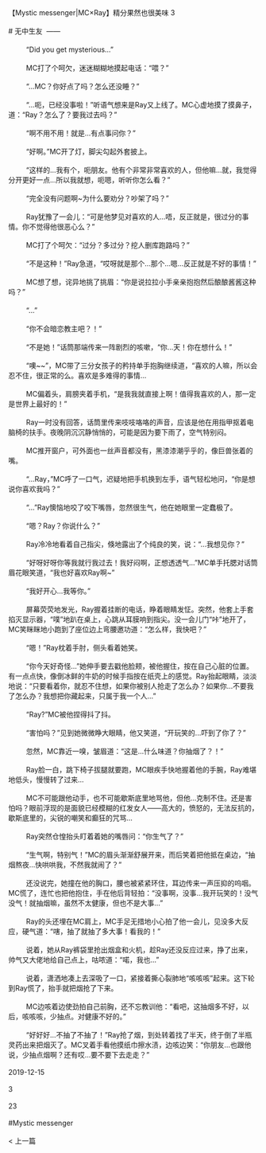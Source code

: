 <br/><br/>【Mystic messenger|MC×Ray】精分果然也很美味 3<br/><br/># 无中生友  ——<br/><br/>  　　“Did you get mysterious...”<br/><br/>  　　MC打了个呵欠，迷迷糊糊地摸起电话：“喂？”<br/><br/>  　　“...MC？你好点了吗？怎么还没睡？”<br/><br/>  　　“...呃，已经没事啦！”听语气想来是Ray又上线了。MC心虚地摸了摸鼻子，道：“Ray？怎么了？要我过去吗？”<br/><br/>  　　“啊不用不用！就是...有点事问你？”<br/><br/>  　　“好啊。”MC开了灯，脚尖勾起外套披上。<br/><br/>  　　“这样的...我有个，呃朋友。他有个非常非常喜欢的人，但他嘛...就，我觉得分开更好一点...所以我就想，呃嗯，听听你怎么看？”<br/><br/>  　　“完全没有问题啊~为什么要劝分？吵架了吗？”<br/><br/>  　　Ray犹豫了一会儿：“可是他梦见对喜欢的人...唔，反正就是，很过分的事情。你不觉得他很恶心么？”<br/><br/>  　　MC打了个呵欠：“过分？多过分？挖人删库跑路吗？”<br/><br/>  　　“不是这种！”Ray急道，“哎呀就是那个...那个...嗯...反正就是不好的事情！”<br/><br/>  　　MC想了想，诧异地挑了挑眉：“你是说拉拉小手亲亲抱抱然后酿酿酱酱这种吗？”<br/><br/>  　　“...”<br/><br/>  　　“你不会暗恋教主吧？！”<br/><br/>  　　“不是她！”话筒那端传来一阵剧烈的咳嗽，“你...天！你在想什么！”<br/><br/>  　　“噢~~”，MC带了三分女孩子的矜持单手抱胸继续道，“喜欢的人嘛，所以会忍不住，很正常的么。喜欢是多难得的事情...<br/><br/>  　　MC偏着头，肩膀夹着手机，“是我我就直接上啊！值得我喜欢的人，那一定是世界上最好的！”<br/><br/>  　　Ray一时没有回答，话筒里传来吱吱咯咯的声音，应该是他在用指甲抠着电脑椅的扶手。夜晚阴沉沉静悄悄的，可能是因为要下雨了，空气特别闷。<br/><br/>  　　MC推开窗户，可外面也一丝声音都没有，黑漆漆潮乎乎的，像巨兽张着的嘴。<br/><br/>  　　“...Ray，”MC呼了一口气，迟疑地把手机换到左手，语气轻松地问，“你是想说你喜欢我吗？”<br/><br/>  　　“...”Ray懊恼地咬了咬下嘴唇，忽然很生气，他在她眼里一定蠢极了。<br/><br/>  　　“嗯？Ray？你说什么？”<br/><br/>  　　Ray冷冷地看着自己指尖，倏地露出了个纯良的笑，说：“...我想见你？”<br/><br/>  　　“好呀好呀你等我就行我过去！我好闷啊，正想透透气...”MC单手托腮对话筒眉花眼笑道，“我也好喜欢Ray啊~”<br/><br/>  　　“我好开心...我等你。”<br/><br/>  　　屏幕荧荧地发光，Ray握着挂断的电话，睁着眼睛发怔。突然，他套上手套掐灭显示器，“噗”地趴在桌上，心跳从耳膜响到指尖。没一会儿门“咔”地开了，MC笑眯眯地小跑到了座位边上弯腰邀功道：“怎么样，我快吧？”<br/><br/>  　　“嗯！”Ray枕着手肘，侧头看着她笑。<br/><br/>  　　“你今天好奇怪...”她伸手要去戳他脸颊，被他握住，按在自己心脏的位置。有一点点快，像倒冰鲜的牛奶的时候手指按在纸壳上的感觉。Ray抬起眼睛，淡淡地说：“只要看着你，就忍不住想，如果你被别人抢走了怎么办？如果你...不要我了怎么办？我想把你藏起来，只属于我一个人...”<br/><br/>  　　“Ray?”MC被他捏得抖了抖。<br/><br/>  　　“害怕吗？”见到她微微睁大眼睛，他又笑道，“开玩笑的...吓到了你了？”<br/><br/>  　　忽然，MC靠近一嗅，皱眉道：“这是...什么味道？你抽烟了？！”<br/><br/>  　　Ray脸一白，跳下椅子拔腿就要跑，MC眼疾手快地握着他的手腕，Ray难堪地低头，慢慢转了过来...<br/><br/>  　　MC不可能跟他动手，也不可能歇斯底里地骂他，但他...克制不住。还是害怕吗？眼前浮现的是面貌已经模糊的红发女人——高大的，愤怒的，无法反抗的，歇斯底里的，尖锐的嘲笑和癫狂的咒骂...<br/><br/>  　　Ray突然仓惶抬头盯着着她的嘴唇问：“你生气了？”<br/><br/>  　　“生气啊，特别气！”MC的眉头渐渐舒展开来，而后笑着把他抵在桌边，“抽烟熬夜...快哄哄我，不然我就闹了？”<br/><br/>  　　还没说完，她撞在他的胸口，腰也被紧紧环住，耳边传来一声压抑的呜咽。MC慌了，连忙也把他抱住，手在他后背轻拍：“没事啊，没事...我开玩笑的！没气没气！就抽烟嘛，虽然不太健康，但也不是大事...”　<br/><br/>  　　Ray的头还埋在MC肩上，MC手足无措地小心拍了他一会儿，见没多大反应，硬气道：“嗐，抽了就抽了多大事！看我的！”<br/><br/>  　　说着，她从Ray裤袋里抢出烟盒和火机，趁Ray还没反应过来，挣了出来，帅气又大佬地给自己点上，咕哝道：“喏，我也...”<br/><br/>  　　说着，潇洒地凑上去深吸了一口，紧接着撕心裂肺地“咳咳咳”起来。这下轮到Ray慌了，抬手就把烟抢了下来。<br/><br/>  　　MC边咳着边使劲拍自己前胸，还不忘教训他：“看吧，这抽烟多不好，以后，咳咳咳，少抽点。对健康不好的。”<br/><br/>  　　“好好好...不抽了不抽了！”Ray抢了烟，到处转着找了半天，终于倒了半瓶灵药出来把烟灭了。MC叉着手看他摸纸巾擦水渍，边咳边笑：“你朋友...也跟他说，少抽点烟啊？还有哎...要不要下去走走？”<br/><br/>2019-12-15<br/><br/>3<br/><br/>23<br/><br/>#Mystic messenger<br/><br/>< 上一篇<br/><br/>